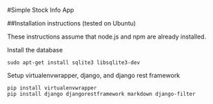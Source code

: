 #Simple Stock Info App

##Installation instructions (tested on Ubuntu)

These instructions assume that node.js and npm are already installed.

Install the database

    sudo apt-get install sqlite3 libsqlite3-dev

Setup virtualenvwrapper, django, and django rest framework

    pip install virtualenvwrapper
    pip install django djangorestframework markdown django-filter

